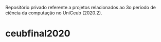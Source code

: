 Repositório privado referente a projetos relacionados ao 3o período de ciência da computação no UniCeub (2020.2). 


# ceubfinal2020
 
